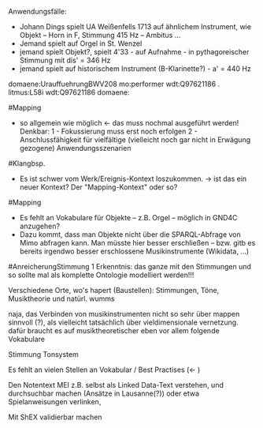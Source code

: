 Anwendungsfälle:

* Johann Dings spielt UA Weißenfells 1713 auf ähnlichem Instrument, wie Objekt – Horn in F, Stimmung 415 Hz – Ambitus ...
* Jemand spielt auf Orgel in St. Wenzel
* jemand spielt Objekt?, spielt 4'33 - auf Aufnahme - in pythagoreischer Stimmung mit dis' = 346 Hz
* jemand spielt auf historischem Instrument (B-Klarinette?) - a' = 440 Hz

domaene:UrauffuehrungBWV208 mo:performer wdt:Q97621186 .
litmus:L58i wdt:Q97621186 domaene:


#Mapping
- so allgemein wie möglich <- das muss nochmal ausgeführt werden!
Denkbar: 
1 - Fokussierung muss erst noch erfolgen
2 - Anschlussfähigkeit für vielfältige (vielleicht noch gar nicht in Erwägung gezogene) Anwendungsszenarien




#Klangbsp.
* Es ist schwer vom Werk/Ereignis-Kontext loszukommen. -> ist das ein neuer Kontext? Der "Mapping-Kontext" oder so?

#Mapping
* Es fehlt an Vokabulare für Objekte – z.B. Orgel – möglich in GND4C anzugehen?
* Dazu kommt, dass man Objekte nicht über die SPARQL-Abfrage von Mimo abfragen kann. Man müsste hier besser erschließen – bzw. gitb es bereits irgendwo besser erschlossene Musikinstrumente (Wikidata, ...)

#AnreicherungStimmung
1 Erkenntnis: das ganze mit den Stimmungen und so sollte mal als komplette Ontologie modelliert werden!!!




Verschiedene Orte, wo's hapert (Baustellen): Stimmungen, Töne, Musiktheorie und natürl. wumms




naja, das Verbinden von musikinstrumenten nicht so sehr über mappen sinnvoll (?), als vielleicht tatsächlich über vieldimensionale vernetzung. dafür braucht es auf musiktheoretischer eben vor allem folgende Vokabulare

Stimmung
Tonsystem


Es fehlt an vielen Stellen an Vokabular / Best Practises (<- )

Den Notentext MEI z.B. selbst als Linked Data-Text verstehen, und durchsuchbar machen (Ansätze in Lausanne(?)) oder etwa Spielanweisungen verlinken, 

Mit ShEX validierbar machen